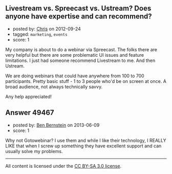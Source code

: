 ## Livestream vs. Spreecast vs. Ustream? Does anyone have expertise and can recommend?

- posted by: [Chris](https://stackexchange.com/users/-1/412-chris) on 2012-09-24
- tagged: `marketing`, `events`
- score: 1

My company is about to do a webinar via Spreecast. The folks there are very helpful but there are some problematic UI issues and feature limitations. I just had someone recommend Livestream to me. And then Ustream.

We are doing webinars that could have anywhere from 100 to 700 participants. Pretty basic stuff - 1 to 3 people who'd be on screen at once. A broad audience, not always technically savvy.

Any help appreciated!


## Answer 49467

- posted by: [Ben Bernstein](https://stackexchange.com/users/-1/26410-ben-bernstein) on 2013-06-09
- score: 1

Why not Gotowebinar? I use them and while I like their technology, I REALLY LIKE that when I screw up something they have excellent support and can usually solve my problems.



---

All content is licensed under the [CC BY-SA 3.0 license](https://creativecommons.org/licenses/by-sa/3.0/).
